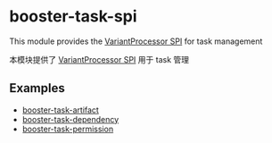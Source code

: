 # booster-task-spi

This module provides the [VariantProcessor SPI](./src/main/kotlin/com/didiglobal/booster/task/spi/VariantProcessor.kt) for task management

本模块提供了 [VariantProcessor SPI](./src/main/kotlin/com/didiglobal/booster/task/spi/VariantProcessor.kt) 用于 task 管理

## Examples

- [booster-task-artifact](../booster-task-artifact)
- [booster-task-dependency](../booster-task-dependency)
- [booster-task-permission](../booster-task-permission)

